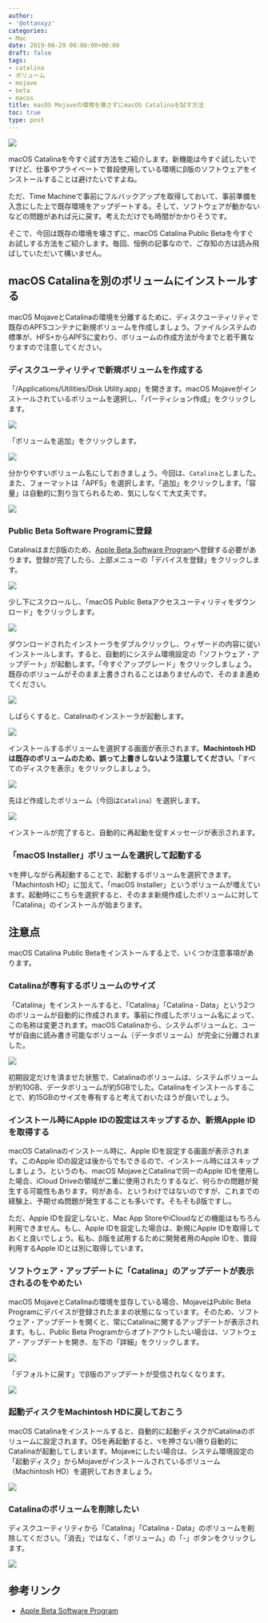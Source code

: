 ```yaml
---
author:
- '@ottanxyz'
categories:
- Mac
date: 2019-06-29 00:00:00+00:00
draft: false
tags:
- catalina
- ボリューム
- mojave
- beta
- macos
title: macOS Mojaveの環境を壊さずにmacOS Catalinaを試す方法
toc: true
type: post
---
```


![](190629-ea91ab94c61a1e81.jpg)

macOS Catalinaを今すぐ試す方法をご紹介します。新機能は今すぐ試したいですけど、仕事やプライベートで普段使用している環境にβ版のソフトウェアをインストールすることは避けたいですよね。

ただ、Time Machineで事前にフルバックアップを取得しておいて、事前準備を入念にした上で既存環境をアップデートする。そして、ソフトウェアが動かないなどの問題があれば元に戻す。考えただけでも時間がかかりそうです。

そこで、今回は既存の環境を壊さずに、macOS Catalina Public Betaを今すぐお試しする方法をご紹介します。毎回、恒例の記事なので、ご存知の方は読み飛ばしていただいて構いません。

## macOS Catalinaを別のボリュームにインストールする

macOS MojaveとCatalinaの環境を分離するために、ディスクユーティリティで既存のAPFSコンテナに新規ボリュームを作成しましょう。ファイルシステムの標準が、HFS+からAPFSに変わり、ボリュームの作成方法が今までと若干異なりますので注意してください。

### ディスクユーティリティで新規ボリュームを作成する

「/Applications/Utilities/Disk Utility.app」を開きます。macOS Mojaveがインストールされているボリュームを選択し、「パーティション作成」をクリックします。

![](190629-06d0ebdc490cd140.png)

「ボリュームを追加」をクリックします。

![](190629-95ac16650fff53fd.png)

分かりやすいボリューム名にしておきましょう。今回は、`Catalina`としました。また、フォーマットは「APFS」を選択します。「追加」をクリックします。「容量」は自動的に割り当てられるため、気にしなくて大丈夫です。

![](190629-c42933f42edae34a.png)

### Public Beta Software Programに登録

Catalinaはまだβ版のため、[Apple Beta Software Program](https://beta.apple.com/sp/ja/betaprogram/)へ登録する必要があります。登録が完了したら、上部メニューの「デバイスを登録」をクリックします。

![](190629-8beb6179c36b5286.png)

少し下にスクロールし、「macOS Public Betaアクセスユーティリティをダウンロード」をクリックします。

![](190629-dda9de0afd3db654.png)

ダウンロードされたインストーラをダブルクリックし、ウィザードの内容に従いインストールします。すると、自動的にシステム環境設定の「ソフトウェア・アップデート」が起動します。「今すぐアップグレード」をクリックしましょう。既存のボリュームがそのまま上書きされることはありませんので、そのまま進めてください。

![](190629-a164aac7d1795259.png)

しばらくすると、Catalinaのインストーラが起動します。

![](190629-dd925d36177a728d.png)

インストールするボリュームを選択する画面が表示されます。**Machintosh HDは既存のボリュームのため、誤って上書きしないよう注意してください**。「すべてのディスクを表示」をクリックしましょう。

![](190629-7bb1993df73c8950.png)

先ほど作成したボリューム（今回は`Catalina`）を選択します。

![](190629-b54da3f3dc878dcf.png)

インストールが完了すると、自動的に再起動を促すメッセージが表示されます。

### 「macOS Installer」ボリュームを選択して起動する

<kbd>&#8997;</kbd>を押しながら再起動することで、起動するボリュームを選択できます。「Machintosh HD」に加えて、「macOS Installer」というボリュームが増えています。起動時にこちらを選択すると、そのまま新規作成したボリュームに対して「Catalina」のインストールが始まります。

## 注意点

macOS Catalina Public Betaをインストールする上で、いくつか注意事項があります。

### Catalinaが専有するボリュームのサイズ

「Catalina」をインストールすると、「Catalina」「Catalina - Data」という2つのボリュームが自動的に作成されます。事前に作成したボリューム名によって、この名称は変更されます。macOS Catalinaから、システムボリュームと、ユーザが自由に読み書き可能なボリューム（データボリューム）が完全に分離されました。

![](190629-e3707038ade6dc07.png)

初期設定だけを済ませた状態で、Catalinaのボリュームは、システムボリュームが約10GB、データボリュームが約5GBでした。Catalinaをインストールすることで、約15GBのサイズを専有すると考えておいたほうが良いでしょう。

### インストール時にApple IDの設定はスキップするか、新規Apple IDを取得する

macOS Catalinaのインストール時に、Apple IDを設定する画面が表示されます。このApple IDの設定は後からでもできるので、インストール時にはスキップしましょう。というのも、macOS MojaveとCatalinaで同一のApple IDを使用した場合、iCloud Driveの領域が二重に使用されたりするなど、何らかの問題が発生する可能性もあります。何がある、というわけではないのですが、これまでの経験上、予期せぬ問題が発生することも多いです。そもそもβ版ですし。

ただ、Apple IDを設定しないと、Mac App StoreやiCloudなどの機能はもちろん利用できません。もし、Apple IDを設定した場合は、新規にApple IDを取得しておくと良いでしょう。私も、β版を試用するために開発者用のApple IDを、普段利用するApple IDとは別に取得しています。

### ソフトウェア・アップデートに「Catalina」のアップデートが表示されるのをやめたい

macOS MojaveとCatalinaの環境を並存している場合、MojaveはPublic Beta Programにデバイスが登録されたままの状態になっています。そのため、ソフトウェア・アップデートを開くと、常にCatalinaに関するアップデートが表示されます。もし、Public Beta Programからオプトアウトしたい場合は、ソフトウェア・アップデートを開き、左下の「詳細」をクリックします。

![](190629-3e2876bb2817075d.png)

「デフォルトに戻す」でβ版のアップデートが受信されなくなります。

![](190629-40822bcf7f573e86.png)

### 起動ディスクをMachintosh HDに戻しておこう

macOS Catalinaをインストールすると、自動的に起動ディスクがCatalinaのボリュームに設定されます。OSを再起動すると、<kbd>&#8997;</kbd>を押さない限り自動的にCatalinaが起動してしまいます。Mojaveにしたい場合は、システム環境設定の「起動ディスク」からMojaveがインストールされているボリューム（Machintosh HD）を選択しておきましょう。

![](190629-d7a7e1d48d8a7eae.png)

### Catalinaのボリュームを削除したい

ディスクユーティリティから「Catalina」「Catalina - Data」のボリュームを削除してください。「消去」ではなく、「ボリューム」の「-」ボタンをクリックします。

![](190629-8d9b5e00cf7a6553.png)

## 参考リンク

- [Apple Beta Software Program](https://beta.apple.com/sp/ja/betaprogram/)